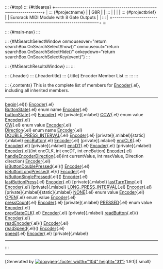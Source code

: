::: {#top}
::: {#titlearea}
+-----------------------------------------------------------------------+
| ::: {#projectname}                                                    |
| G8R                                                                   |
| :::                                                                   |
|                                                                       |
| ::: {#projectbrief}                                                   |
| Eurorack MIDI Module with 8 Gate Outputs                              |
| :::                                                                   |
+-----------------------------------------------------------------------+
:::

::: {#main-nav}
:::

::: {#MSearchSelectWindow onmouseover="return searchBox.OnSearchSelectShow()" onmouseout="return searchBox.OnSearchSelectHide()" onkeydown="return searchBox.OnSearchSelectKey(event)"}
:::

::: {#MSearchResultsWindow}
:::
:::

::: {.header}
::: {.headertitle}
::: {.title}
Encoder Member List
:::
:::
:::

::: {.contents}
This is the complete list of members for
[Encoder](classEncoder.html){.el}, including all inherited members.

  ----------------------------------------------------------------------------------------------------------------------------------------- ----------------------------------- -------------------------------------
  [begin](classEncoder.html#a335f77fa68600c9a348f1cb9dba8ff5b){.el}()                                                                       [Encoder](classEncoder.html){.el}   
  [ButtonState](classEncoder.html#a8d10c6f5e558cd9235db9375bf980ab9){.el} enum name                                                         [Encoder](classEncoder.html){.el}   
  [buttonState](classEncoder.html#a43038f2d33e15f334fa70c0dbf740851){.el}                                                                   [Encoder](classEncoder.html){.el}   [private]{.mlabel}
  [CCW](classEncoder.html#aa7c4648a7ebc9e651c25c2d450a58213a3cb663af1ad33c99b33695e1f9e71dda){.el} enum value                               [Encoder](classEncoder.html){.el}   
  [CW](classEncoder.html#aa7c4648a7ebc9e651c25c2d450a58213a221066b3a00f02b2eb0880d56aeae3c5){.el} enum value                                [Encoder](classEncoder.html){.el}   
  [Direction](classEncoder.html#aa7c4648a7ebc9e651c25c2d450a58213){.el} enum name                                                           [Encoder](classEncoder.html){.el}   
  [DOUBLE\_PRESS\_INTERVAL](classEncoder.html#a3997f1d2b3f4fc9eaf3a2ecc334d98c5){.el}                                                       [Encoder](classEncoder.html){.el}   [private]{.mlabel}[static]{.mlabel}
  [encButton](classEncoder.html#a07ae142110dd9baafcb60dd140d7f700){.el}                                                                     [Encoder](classEncoder.html){.el}   [private]{.mlabel}
  [encCLK](classEncoder.html#a0f1cb342a57e8ed3b9a951563c184ceb){.el}                                                                        [Encoder](classEncoder.html){.el}   [private]{.mlabel}
  [encDT](classEncoder.html#ad3c8d007a93ea4eae5decab4b7221a47){.el}                                                                         [Encoder](classEncoder.html){.el}   [private]{.mlabel}
  [Encoder](classEncoder.html#a5c9dd4c4121421f3868a6fae683ce201){.el}(int encCLK, int encDT, int encButton)                                 [Encoder](classEncoder.html){.el}   
  [handleEncoderDirection](classEncoder.html#a9fee5b6e9c060faa745a308793b984ab){.el}(int currentValue, int maxValue, Direction direction)   [Encoder](classEncoder.html){.el}   
  [isButtonDoublePressed](classEncoder.html#a70380dcc135f2e564607ab3401708b84){.el}()                                                       [Encoder](classEncoder.html){.el}   
  [isButtonLongPressed](classEncoder.html#a26b304caeb9cd561f201d101f62a8964){.el}()                                                         [Encoder](classEncoder.html){.el}   
  [isButtonSinglePressed](classEncoder.html#a08ba46bfb2eb288a47015d63d11e8077){.el}()                                                       [Encoder](classEncoder.html){.el}   
  [lastButtonPress](classEncoder.html#a8562593d886f1a1ac75e504c5da3a41f){.el}                                                               [Encoder](classEncoder.html){.el}   [private]{.mlabel}
  [lastTurnTime](classEncoder.html#a090819a377bc20c23a6de1bf7f28cfbc){.el}                                                                  [Encoder](classEncoder.html){.el}   [private]{.mlabel}
  [LONG\_PRESS\_INTERVAL](classEncoder.html#ac602a14a72602e3fa9ce103dd447aa8d){.el}                                                         [Encoder](classEncoder.html){.el}   [private]{.mlabel}[static]{.mlabel}
  [NONE](classEncoder.html#aa7c4648a7ebc9e651c25c2d450a58213afe45340881c234841bd49db487f0da83){.el} enum value                              [Encoder](classEncoder.html){.el}   
  [OPEN](classEncoder.html#a8d10c6f5e558cd9235db9375bf980ab9aa37f6acf1672fff8b7f8784bfa4600d6){.el} enum value                              [Encoder](classEncoder.html){.el}   
  [pressCount](classEncoder.html#a82d327bad0b2922d2a3d0ddc1e31e815){.el}                                                                    [Encoder](classEncoder.html){.el}   [private]{.mlabel}
  [PRESSED](classEncoder.html#a8d10c6f5e558cd9235db9375bf980ab9a87937597a856f96152bfafd977fd736c){.el} enum value                           [Encoder](classEncoder.html){.el}   
  [prevStateCLK](classEncoder.html#ade282a3469a7eed777d2212367704624){.el}                                                                  [Encoder](classEncoder.html){.el}   [private]{.mlabel}
  [readButton](classEncoder.html#ac2feca5ed5040737fbc9d6282e9b48f7){.el}()                                                                  [Encoder](classEncoder.html){.el}   
  [readEncoder](classEncoder.html#aec7e3503764db573a30979e95570f7c5){.el}()                                                                 [Encoder](classEncoder.html){.el}   
  [readSpeed](classEncoder.html#a2924112ef1f2a7ea617926e86ab13538){.el}()                                                                   [Encoder](classEncoder.html){.el}   
  [speed](classEncoder.html#a7880595a1f5480757dd7125e4f47cb41){.el}                                                                         [Encoder](classEncoder.html){.el}   [private]{.mlabel}
  ----------------------------------------------------------------------------------------------------------------------------------------- ----------------------------------- -------------------------------------
:::

------------------------------------------------------------------------

[Generated by [![doxygen](doxygen.svg){.footer width="104"
height="31"}](https://www.doxygen.org/index.html) 1.9.1]{.small}

